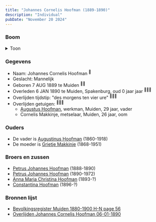 ```yaml
---
title: "Johannes Cornelis Hoofman (1889-1890)"
description: "Individual"
pubDate: "November 20 2024"
---
```


### Boom
<details><summary>Toon</summary>

![test](https://www.plantuml.com/plantuml/svg/ZPBVJy8m4CVV-rTSvC4d4yRY68GGWG1AeX8LNqctdL3NjQJNXH33_-uDff2Og7rfSp--zxcxtf2NpfU55fGhiv5E5f38D5yvMvfiPBLru9qqn2uqNgnLXf0gbseylh7O-1qKM2Jew6WYZmwjtsrGdAccMXB1Xm20eNKPkfUrIdE3HBrU8PNfzo4KUo4kONueHUAOSJ4eLoLvPKg2MslV2cakG1BSDVcq0HhZS78z6RBonvj2dUsXrqraibicrdkDtJu4CJoFvtn5JPWwASljMIZbfTPBQR9bwYnHOfc8SrenF8vU8EXmydt9NHbcgu6cJg5_HxYNENVtZYUSc74cmt4u3d_1QKKmc3zLED_IV-84RHWifenp7S0hQZh7wNMtc6NAhAgu5imM3wmTjmzKauegX8PMgxNVeTPsosHxKG_lwggE43N-oL1dig5o1P7uAZUpQscO2aRM6TJgvrQ22BvN-lTswixYkFFlQKGm6rHDTfgdtOWRD1d_uqy0)
</details>

### Gegevens
- Naam: Johannes Cornelis Hoofman <sup><a href="../s00009/" style="text-decoration:none" title="Overlijden Johannes Cornelis Hoofman 06-01-1890 ">:link:</a></sup>
- Geslacht: Mannelijk
- Geboren 7 AUG 1889 te Muiden <sup><a href="../s00009/" style="text-decoration:none" title="Overlijden Johannes Cornelis Hoofman 06-01-1890 ">:link:</a><a href="../s00013/" style="text-decoration:none" title="Bevolkingsregister Muiden 1880-1900 H-N page 56">:link:</a></sup>
- Overleden 6 JAN 1890 te Muiden, Spakenburg, oud 0 jaar jaar <sup><a href="../s00009/" style="text-decoration:none" title="Overlijden Johannes Cornelis Hoofman 06-01-1890 ">:link:</a><a href="../s00010/" style="text-decoration:none" title="De Standaard 21-01-1890">:link:</a><a href="../s00013/" style="text-decoration:none" title="Bevolkingsregister Muiden 1880-1900 H-N page 56">:link:</a></sup>
- Overlijden tijdstip: "des morgens ten vier ure" <sup><a href="../s00009/" style="text-decoration:none" title="Overlijden Johannes Cornelis Hoofman 06-01-1890 ">:link:</a><a href="../s00010/" style="text-decoration:none" title="De Standaard 21-01-1890">:link:</a><a href="../s00013/" style="text-decoration:none" title="Bevolkingsregister Muiden 1880-1900 H-N page 56">:link:</a></sup>
- Overlijden getuigen: <sup><a href="../s00009/" style="text-decoration:none" title="Overlijden Johannes Cornelis Hoofman 06-01-1890 ">:link:</a><a href="../s00010/" style="text-decoration:none" title="De Standaard 21-01-1890">:link:</a><a href="../s00013/" style="text-decoration:none" title="Bevolkingsregister Muiden 1880-1900 H-N page 56">:link:</a></sup>
  - [Augustus Hoofman](../i00007/), werkman, Muiden, 29 jaar, vader
  - Cornelis Makkinje, metselaar, Muiden, 26 jaar, oom

### Ouders
- De vader is [Augustinus Hoofman](../i00007/) (1860-1918)
- De moeder is [Grietje Makkinje](../i00008/) (1868-1951)

### Broers en zussen
- [Petrus Johannes Hoofman](../i00015/) (1888-1890)
- [Petrus Johannes Hoofman](../i00005/) (1890-1972)
- [Anna Maria Christina Hoofman](../i00012/) (1893-?)
- [Constantina Hoofman](../i00011/) (1896-?)

### Bronnen lijst
- [Bevolkingsregister Muiden 1880-1900 H-N page 56](../s00013/)
- [Overlijden Johannes Cornelis Hoofman 06-01-1890 ](../s00009/)